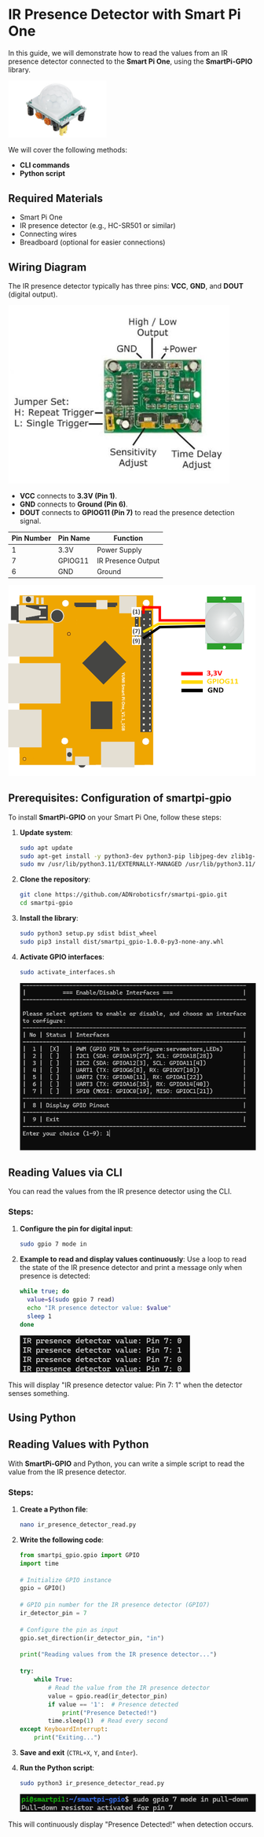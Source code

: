 # IR Presence Detector with Smart Pi One

In this guide, we will demonstrate how to read the values from an IR presence detector connected to the **Smart Pi One**, using the **SmartPi-GPIO** library.

<img src="../../../img/SmartPi/Sensors&Modules/SmartPi_IR_Presence_Detector_Control/SmartPi_IR_Presence_Detector_Control_1.png" width="200" alt="IR Presence Detector">

We will cover the following methods:
- **CLI commands**
- **Python script**


## Required Materials

- Smart Pi One
- IR presence detector (e.g., HC-SR501 or similar)
- Connecting wires
- Breadboard (optional for easier connections)

## Wiring Diagram

The IR presence detector typically has three pins: **VCC**, **GND**, and **DOUT** (digital output).

<img src="../../../img/SmartPi/Sensors&Modules/SmartPi_IR_Presence_Detector_Control/SmartPi_IR_Presence_Detector_Control_5.png" width="450" alt="IR Presence Detector">


- **VCC** connects to **3.3V (Pin 1)**.
- **GND** connects to **Ground (Pin 6)**.
- **DOUT** connects to **GPIOG11 (Pin 7)** to read the presence detection signal.

| **Pin Number** | **Pin Name**          | **Function**          |
|----------------|-----------------------|-----------------------|
| 1              | 3.3V                  | Power Supply          |
| 7              | GPIOG11                | IR Presence Output     |
| 6              | GND                   | Ground                |

<img src="../../../img/SmartPi/Sensors&Modules/SmartPi_IR_Presence_Detector_Control/SmartPi_IR_Presence_Detector_Control_2.png" width="520" alt="IR Presence Detector Wiring Diagram">

## Prerequisites: Configuration of smartpi-gpio

To install **SmartPi-GPIO** on your Smart Pi One, follow these steps:

1. **Update system**:

   ```bash
   sudo apt update 
   sudo apt-get install -y python3-dev python3-pip libjpeg-dev zlib1g-dev libtiff-dev
   sudo mv /usr/lib/python3.11/EXTERNALLY-MANAGED /usr/lib/python3.11/EXTERNALLY-MANAGED.old
   ```

2. **Clone the repository**:

   ```bash
   git clone https://github.com/ADNroboticsfr/smartpi-gpio.git
   cd smartpi-gpio
   ```

3. **Install the library**:

   ```bash
   sudo python3 setup.py sdist bdist_wheel
   sudo pip3 install dist/smartpi_gpio-1.0.0-py3-none-any.whl
   ```

4. **Activate GPIO interfaces**:

   ```bash
   sudo activate_interfaces.sh
   ``` 

   ![Smart Pi One - IR Presence Detector](../../../img/SmartPi/Sensors&Modules/SmartPi_Button_Control/SmartPi_Button_Control_3.png)

## Reading Values via CLI

You can read the values from the IR presence detector using the CLI.

### Steps:

1. **Configure the pin for digital input**:

   ```bash
   sudo gpio 7 mode in
   ```

2. **Example to read and display values continuously**:
   Use a loop to read the state of the IR presence detector and print a message only when presence is detected:
 
   ```bash
   while true; do
     value=$(sudo gpio 7 read)
     echo "IR presence detector value: $value"
     sleep 1
   done
   ```

   ![Smart Pi One - IR Presence Detector](../../../img/SmartPi/Sensors&Modules/SmartPi_IR_Presence_Detector_Control/SmartPi_IR_Presence_Detector_Control_3.png)

This will display "IR presence detector value: Pin 7: 1" when the detector senses something.

## Using Python

## Reading Values with Python

With **SmartPi-GPIO** and Python, you can write a simple script to read the value from the IR presence detector.

### Steps:

1. **Create a Python file**:

   ```bash
   nano ir_presence_detector_read.py
   ```

2. **Write the following code**:

   ```python
   from smartpi_gpio.gpio import GPIO
   import time

   # Initialize GPIO instance
   gpio = GPIO()

   # GPIO pin number for the IR presence detector (GPIO7)
   ir_detector_pin = 7

   # Configure the pin as input
   gpio.set_direction(ir_detector_pin, "in")

   print("Reading values from the IR presence detector...")

   try:
       while True:
           # Read the value from the IR presence detector
           value = gpio.read(ir_detector_pin)
           if value == '1':  # Presence detected
               print("Presence Detected!")
           time.sleep(1)  # Read every second
   except KeyboardInterrupt:
       print("Exiting...")
   ```

3. **Save and exit** (`CTRL+X`, `Y`, and `Enter`).

4. **Run the Python script**:

   ```bash
   sudo python3 ir_presence_detector_read.py
   ```

   ![Smart Pi One - IR Presence Detector](../../../img/SmartPi/Sensors&Modules/SmartPi_Button_Control/SmartPi_Button_Control_4.png)

This will continuously display "Presence Detected!" when detection occurs.


